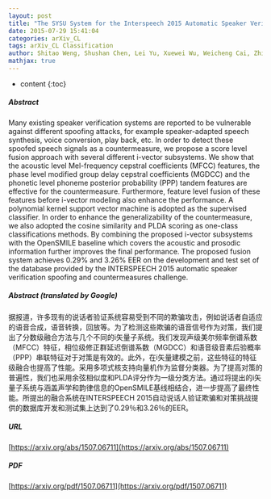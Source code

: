 ```yaml
---
layout: post
title: "The SYSU System for the Interspeech 2015 Automatic Speaker Verification Spoofing and Countermeasures Challenge"
date: 2015-07-29 15:41:04
categories: arXiv_CL
tags: arXiv_CL Classification
author: Shitao Weng, Shushan Chen, Lei Yu, Xuewei Wu, Weicheng Cai, Zhi Liu, Ming Li
mathjax: true
---
```


* content
{:toc}

##### Abstract
Many existing speaker verification systems are reported to be vulnerable against different spoofing attacks, for example speaker-adapted speech synthesis, voice conversion, play back, etc. In order to detect these spoofed speech signals as a countermeasure, we propose a score level fusion approach with several different i-vector subsystems. We show that the acoustic level Mel-frequency cepstral coefficients (MFCC) features, the phase level modified group delay cepstral coefficients (MGDCC) and the phonetic level phoneme posterior probability (PPP) tandem features are effective for the countermeasure. Furthermore, feature level fusion of these features before i-vector modeling also enhance the performance. A polynomial kernel support vector machine is adopted as the supervised classifier. In order to enhance the generalizability of the countermeasure, we also adopted the cosine similarity and PLDA scoring as one-class classifications methods. By combining the proposed i-vector subsystems with the OpenSMILE baseline which covers the acoustic and prosodic information further improves the final performance. The proposed fusion system achieves 0.29% and 3.26% EER on the development and test set of the database provided by the INTERSPEECH 2015 automatic speaker verification spoofing and countermeasures challenge.

##### Abstract (translated by Google)
据报道，许多现有的说话者验证系统容易受到不同的欺骗攻击，例如说话者自适应的语音合成，语音转换，回放等。为了检测这些欺骗的语音信号作为对策，我们提出了分数级融合方法与几个不同的i矢量子系统。我们发现声级美尔频率倒谱系数（MFCC）特征，相位级修正群延迟倒谱系数（MGDCC）和语音级音素后验概率（PPP）串联特征对于对策是有效的。此外，在i矢量建模之前，这些特征的特征级融合也提高了性能。采用多项式核支持向量机作为监督分类器。为了提高对策的普遍性，我们也采用余弦相似度和PLDA评分作为一级分类方法。通过将提出的i矢量子系统与涵盖声学和韵律信息的OpenSMILE基线相结合，进一步提高了最终性能。所提出的融合系统在INTERSPEECH 2015自动说话人验证欺骗和对策挑战提供的数据库开发和测试集上达到了0.29％和3.26％的EER。

##### URL
[https://arxiv.org/abs/1507.06711](https://arxiv.org/abs/1507.06711)

##### PDF
[https://arxiv.org/pdf/1507.06711](https://arxiv.org/pdf/1507.06711)

